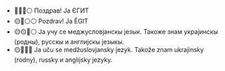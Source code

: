 - 🔵🔵🔵⚪ Поздрав! Ја ЄГИТ
- 🟡🔵⚪⚪ Pozdrav! Ja ĚGIT
- 🟡🟡🔴⚪ Ја учу се меджусловјанскы језык. Такоже знам украјинскы (родны), русскы и англијскы језыкы.
- 🟡🔴🔴🔴 Ja uču se medžuslovjansky jezyk. Takože znam ukrajinsky (rodny), russky и anglijsky jezyky.

